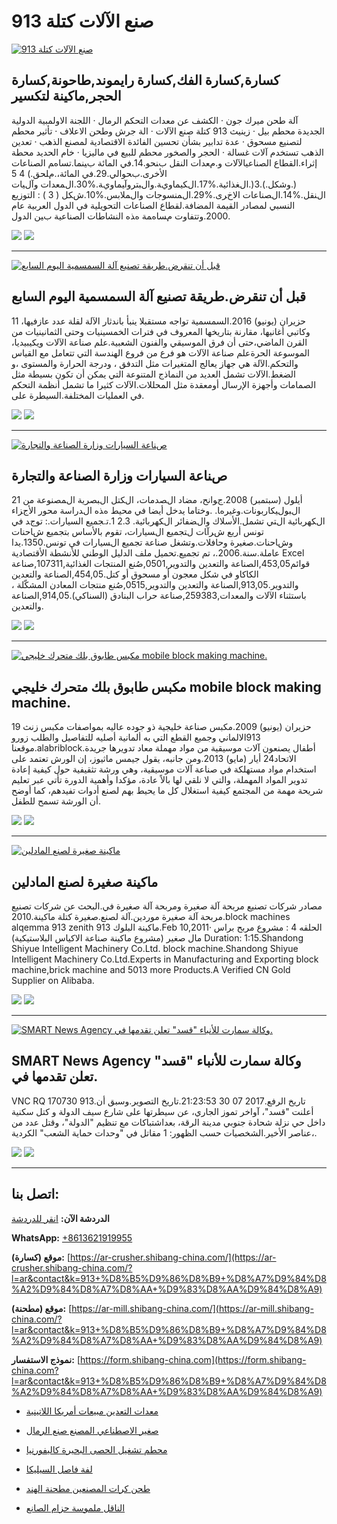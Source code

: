 # 913 صنع الآلات كتلة

<a href="https://swt.shibang-china.com/?l=ar&img&k=913+%D8%B5%D9%86%D8%B9+%D8%A7%D9%84%D8%A2%D9%84%D8%A7%D8%AA+%D9%83%D8%AA%D9%84%D8%A9" target="_blank">![913 صنع الآلات كتلة](http://static.shibang-china.com/all-800x300/352.jpg)</a>

## كسارة,كسارة الفك,كسارة رايموند,طاحونة,كسارة الحجر,ماكينة لتكسير
آلة طحن ميرك جون &middot; الكشف عن معدات التحكم الرمال &middot; اللجنة الاولمبية الدولية الجديدة محطم بيل &middot; زينيث 913 كتلة صنع الآلات &middot; الة جرش وطحن الاعلاف &middot; تأثير محطم لتصنيع مسحوق &middot; عدة تدابير بشأن تحسين الفائدة الاقتصادية لمصنع الذهب &middot; تعدين الذهب تستخدم آلات غسالة &middot; الحجر والصخور محطم للبيع في ماليزيا &middot; خام الحديد محطة إثراء.القطاع الصناعياﻵﻻت و.ﻡﻌﺪات اﻟﻨﻘﻞ ﺏﻨﺤﻮ.14.ﻓﻲ اﻟﻤﺎﺋﺔ ﺏﻴﻨﻤﺎ.ﺗﺴﺎهﻢ اﻟﺼﻨﺎﻋﺎت اﻷﺧﺮى.ﺏﺤﻮاﻟﻲ.29.ﻓﻲ اﻟﻤﺎﺋﺔ،.ﻡﻠﺤﻖ.) 4 5 (.وﺷﻜﻞ.).3(.اﻝﻐﺬاﺋﻴﺔ.%17.اﻝﻜﻴﻤﺎوﻱﺔ.واﻝﺒﺘﺮوآﻴﻤﺎوﻱﺔ.%30.اﻝﻤﻌﺪات وﺁﻝﻴﺎت اﻝﻨﻘﻞ.%14.اﻝﺼﻨﺎﻋﺎت اﻻﺥﺮى.%29.اﻝﻤﻨﺴﻮﺟﺎت واﻝﻤﻼﺑﺲ.%10.ﺵﻜﻞ ( 3 ) : اﻟﺘﻮزﻳﻊ اﻟﻨﺴﺒﻲ ﻟﻤﺼﺎدر اﻟﻘﻴﻤﺔ اﻟﻤﻀﺎﻓﺔ.ﻟﻘﻄﺎع اﻟﺼﻨﺎﻋﺎت اﻟﺘﺤﻮﻳﻠﻴﺔ ﻓﻲ اﻟﺪول اﻟﻌﺮﺑﻴﺔ ﻋﺎم 2000.وﺗﺘﻔﺎوت ﻡﺴﺎهﻤﺔ هﺬﻩ اﻟﻨﺸﺎﻃﺎت اﻟﺼﻨﺎﻋﻴﺔ ﺏﻴﻦ اﻟﺪول.


<a href="https://whatsapp.shibangsoft.com/WhatsApp.php" target="_blank" title="WhatsApp">![](http://static.shibang-china.com/icon/whatsapp.png)</a> <a href="https://swt.shibang-china.com/?l=ar&icon&k=913+%D8%B5%D9%86%D8%B9+%D8%A7%D9%84%D8%A2%D9%84%D8%A7%D8%AA+%D9%83%D8%AA%D9%84%D8%A9" target="_blank">![](http://static.shibang-china.com/icon/chat-ar.png)</a>

---

<a href="https://swt.shibang-china.com/?l=ar&img&k=913+%D8%B5%D9%86%D8%B9+%D8%A7%D9%84%D8%A2%D9%84%D8%A7%D8%AA+%D9%83%D8%AA%D9%84%D8%A9" target="_blank">![قبل أن تنقرض.طريقة تصنيع آلة السمسمية اليوم السابع](http://static.shibang-china.com/all-800x300/770.jpg)</a>

## قبل أن تنقرض.طريقة تصنيع آلة السمسمية اليوم السابع
11 حزيران (يونيو) 2016.السمسمية تواجه مستقبلا ينبأ باندثار الآلة لقلة عدد عازفيها، وكاتبي أغانيها، مقارنة بتاريخها المعروف في فترات الخمسينيات وحتى الثمانينيات من القرن الماضي،حتى أن فرق الموسيقي والفنون الشعبية.علم صناعة الآلات ويكيبيديا، الموسوعة الحرةعلم صناعة الآلات هو فرع من فروع الهندسة التي تتعامل مع القياس والتحكم.الآلة هي جهاز يعالج المتغيرات مثل التدفق ، ودرجة الحرارة والمستوى ،و الضغط.الآلات تشمل العديد من النماذج المتنوعة التي يمكن أن تكون بسيطة مثل الصمامات وأجهزة الإرسال أومعقدة مثل المحللات.الآلات كثيرا ما تشمل أنظمة التحكم في العمليات المختلفة.السيطرة على.


<a href="https://whatsapp.shibangsoft.com/WhatsApp.php" target="_blank" title="WhatsApp">![](http://static.shibang-china.com/icon/whatsapp.png)</a> <a href="https://swt.shibang-china.com/?l=ar&icon&k=913+%D8%B5%D9%86%D8%B9+%D8%A7%D9%84%D8%A2%D9%84%D8%A7%D8%AA+%D9%83%D8%AA%D9%84%D8%A9" target="_blank">![](http://static.shibang-china.com/icon/chat-ar.png)</a>

---

<a href="https://swt.shibang-china.com/?l=ar&img&k=913+%D8%B5%D9%86%D8%B9+%D8%A7%D9%84%D8%A2%D9%84%D8%A7%D8%AA+%D9%83%D8%AA%D9%84%D8%A9" target="_blank">![ﺹﻨﺎﻋﺔ اﻟﺴﻴﺎرات وزارة الصناعة والتجارة](http://static.shibang-china.com/all-800x300/735.jpg)</a>

## ﺹﻨﺎﻋﺔ اﻟﺴﻴﺎرات وزارة الصناعة والتجارة
21 أيلول (سبتمبر) 2008.ﺝﻮاﻧﺢ، ﻣﻀﺎد اﻝﺼﺪﻣﺎت، اﻝﻜﺘﻞ اﻝﺒﺼﺮﻳﺔ اﻝﻤﺼﻨﻮﻋﺔ ﻣﻦ اﻝﺒﻮﻝﻴﻜﺎرﺑﻮﻧﺎت.وﻏﻴﺮهﺎ. .وﺧﺘﺎﻣﺎ ﻳﺪﺧﻞ أﻳﻀﺎ ﻓﻲ ﻣﺤﻴﻂ هﺬﻩ اﻝﺪراﺳﺔ ﻣﺤﻮر اﻷﺝﺰاء اﻝﻜﻬﺮﺑﺎﺋﻴﺔ اﻝﺘﻲ ﺗﺸﻤﻞ.اﻷﺳﻼك واﻝﻀﻔﺎﺋﺮ اﻝﻜﻬﺮﺑﺎﺋﻴﺔ. 2.3 1.ﺗ.ﺠﻤﻴﻊ اﻟﺴﻴﺎرات.: ﺗﻮﺝﺪ ﻓﻲ ﺗﻮﻧﺲ أرﺑﻊ ﺵﺮآﺎت ﻝﺘﺠﻤﻴﻊ اﻝﺴﻴﺎرات، ﺗﻘﻮم ﺑﺎﻷﺳﺎس ﺑﺘﺠﻤﻴﻊ ﺵﺎﺣﻨﺎت وﺵﺎﺣﻨﺎت.ﺻﻐﻴﺮة وﺣﺎﻓﻼت.وﺗﺸﻐﻞ ﺻﻨﺎﻋﺔ ﺗﺠﻤﻴﻊ اﻝﺴﻴﺎرات ﻓﻲ ﺗﻮﻧﺲ.1350.ﻳﺪا ﻋﺎﻣﻠﺔ.ﺳﻨﺔ.2006.، ﺗﻢ ﺗﺠﻤﻴﻊ.تحميل ملف الدليل الوطني للأنشطة الأقتصادية Excel قوائم453,05,الصناعة والتعدين والتدوير,0501,صُنع المنتجات الغذائية,107311,صناعة الكاكاو في شكل معجون أو مسحوق أو كتل.454,05,الصناعة والتعدين والتدوير.913,05,الصناعة والتعدين والتدوير,0515,صُنع منتجات المعادن المشكّلة ، باستثناء الآلات والمعدات,259383,صناعة حراب البنادق (السناكي).914,05,الصناعة والتعدين.


<a href="https://whatsapp.shibangsoft.com/WhatsApp.php" target="_blank" title="WhatsApp">![](http://static.shibang-china.com/icon/whatsapp.png)</a> <a href="https://swt.shibang-china.com/?l=ar&icon&k=913+%D8%B5%D9%86%D8%B9+%D8%A7%D9%84%D8%A2%D9%84%D8%A7%D8%AA+%D9%83%D8%AA%D9%84%D8%A9" target="_blank">![](http://static.shibang-china.com/icon/chat-ar.png)</a>

---

<a href="https://swt.shibang-china.com/?l=ar&img&k=913+%D8%B5%D9%86%D8%B9+%D8%A7%D9%84%D8%A2%D9%84%D8%A7%D8%AA+%D9%83%D8%AA%D9%84%D8%A9" target="_blank">![مكبس طابوق بلك متحرك خليجي mobile block making machine.](http://static.shibang-china.com/all-800x300/347.jpg)</a>

## مكبس طابوق بلك متحرك خليجي mobile block making machine.
19 حزيران (يونيو) 2009.مكبس صناعة خليجية ذو جوده عاليه بمواصفات مكبس زنث 913الالماني وجميع القطع التي به ألمانية أصليه للتفاصيل والطلب زورو موقعنا.alabriblock.أطفال يصنعون آلات موسيقية من مواد مهملة معاد تدويرها جريدة الاتحاد24 أيار (مايو) 2013.ومن جانبه، يقول جيمس ماثيوز، إن الورش تعتمد على استخدام مواد مستهلكة في صناعة آلات موسيقية، وهي ورشة تثقيفية حول كيفية إعادة تدوير المواد المهملة، والتي لا نلقي لها بالاً عادة، مؤكدا وأهمية الدورة تأتي عبر تعليم شريحة مهمة من المجتمع كيفية استغلال كل ما يحيط بهم لصنع أدوات تفيدهم، كما أوضح أن الورشة تسمح للطفل.


<a href="https://whatsapp.shibangsoft.com/WhatsApp.php" target="_blank" title="WhatsApp">![](http://static.shibang-china.com/icon/whatsapp.png)</a> <a href="https://swt.shibang-china.com/?l=ar&icon&k=913+%D8%B5%D9%86%D8%B9+%D8%A7%D9%84%D8%A2%D9%84%D8%A7%D8%AA+%D9%83%D8%AA%D9%84%D8%A9" target="_blank">![](http://static.shibang-china.com/icon/chat-ar.png)</a>

---

<a href="https://swt.shibang-china.com/?l=ar&img&k=913+%D8%B5%D9%86%D8%B9+%D8%A7%D9%84%D8%A2%D9%84%D8%A7%D8%AA+%D9%83%D8%AA%D9%84%D8%A9" target="_blank">![ماكينة صغيرة لصنع المادلين](http://static.shibang-china.com/all-800x300/1336.jpg)</a>

## ماكينة صغيرة لصنع المادلين
مصادر شركات تصنيع مربحة آلة صغيرة ومربحة آلة صغيرة في.البحث عن شركات تصنيع مربحة آلة صغيرة موردين.آلة لصنع.صغيرة كتلة ماكينة.2010.block machines alqemma 913 zenith 913 ماكينة البلوك.Feb 10,2011· الحلقه 4 : مشروع مربح براس مال صغير (مشروع ماكينة صناعة الاكياس البلاستيكية) Duration: 1:15.Shandong Shiyue Intelligent Machinery Co.Ltd. block machine.Shandong Shiyue Intelligent Machinery Co.Ltd.Experts in Manufacturing and Exporting block machine,brick machine and 5013 more Products.A Verified CN Gold Supplier on Alibaba.


<a href="https://whatsapp.shibangsoft.com/WhatsApp.php" target="_blank" title="WhatsApp">![](http://static.shibang-china.com/icon/whatsapp.png)</a> <a href="https://swt.shibang-china.com/?l=ar&icon&k=913+%D8%B5%D9%86%D8%B9+%D8%A7%D9%84%D8%A2%D9%84%D8%A7%D8%AA+%D9%83%D8%AA%D9%84%D8%A9" target="_blank">![](http://static.shibang-china.com/icon/chat-ar.png)</a>

---

<a href="https://swt.shibang-china.com/?l=ar&img&k=913+%D8%B5%D9%86%D8%B9+%D8%A7%D9%84%D8%A2%D9%84%D8%A7%D8%AA+%D9%83%D8%AA%D9%84%D8%A9" target="_blank">![SMART News Agency وكالة سمارت للأنباء &quot;قسد&quot; تعلن تقدمها في.](http://static.shibang-china.com/all-800x300/1047.jpg)</a>

## SMART News Agency وكالة سمارت للأنباء &quot;قسد&quot; تعلن تقدمها في.
VNC RQ 170730 913.تاريخ الرفع.2017 07 30 21:23:53.تاريخ التصوير.وسبق أن أعلنت &quot;قسد&quot;، آواخر تموز الجاري، عن سيطرتها على شارع سيف الدولة و كتل سكنية داخل حي نزلة شحادة جنوبي مدينة الرقة، بعداشتباكات مع تنظيم &quot;الدولة&quot;، وقتل عدد من عناصر الأخير.الشخصيات حسب الظهور: 1 مقاتل في &quot;وحدات حماية الشعب&quot; الكردية،.

<a href="https://whatsapp.shibangsoft.com/WhatsApp.php" target="_blank" title="WhatsApp">![](http://static.shibang-china.com/icon/whatsapp.png)</a> <a href="https://swt.shibang-china.com/?l=ar&icon&k=913+%D8%B5%D9%86%D8%B9+%D8%A7%D9%84%D8%A2%D9%84%D8%A7%D8%AA+%D9%83%D8%AA%D9%84%D8%A9" target="_blank">![](http://static.shibang-china.com/icon/chat-ar.png)</a>

---
## اتصل بنا:

**الدردشة الآن:** [انقر للدردشة](https://swt.shibang-china.com?l=ar&contact&k=913+%D8%B5%D9%86%D8%B9+%D8%A7%D9%84%D8%A2%D9%84%D8%A7%D8%AA+%D9%83%D8%AA%D9%84%D8%A9)

**WhatsApp:**  [+8613621919955](https://whatsapp.shibangsoft.com/WhatsApp.php)

**موقع (كسارة):** [https://ar-crusher.shibang-china.com/](https://ar-crusher.shibang-china.com/?l=ar&contact&k=913+%D8%B5%D9%86%D8%B9+%D8%A7%D9%84%D8%A2%D9%84%D8%A7%D8%AA+%D9%83%D8%AA%D9%84%D8%A9)

**موقع (مطحنة):** [https://ar-mill.shibang-china.com/](https://ar-mill.shibang-china.com/?l=ar&contact&k=913+%D8%B5%D9%86%D8%B9+%D8%A7%D9%84%D8%A2%D9%84%D8%A7%D8%AA+%D9%83%D8%AA%D9%84%D8%A9)

**نموذج الاستفسار:** [https://form.shibang-china.com](https://form.shibang-china.com?l=ar&contact&k=913+%D8%B5%D9%86%D8%B9+%D8%A7%D9%84%D8%A2%D9%84%D8%A7%D8%AA+%D9%83%D8%AA%D9%84%D8%A9)

* [معدات التعدين مبيعات أمريكا اللاتينية](../28/%D9%85%D8%B9%D8%AF%D8%A7%D8%AA%20%D8%A7%D9%84%D8%AA%D8%B9%D8%AF%D9%8A%D9%86%20%D9%85%D8%A8%D9%8A%D8%B9%D8%A7%D8%AA%20%D8%A3%D9%85%D8%B1%D9%8A%D9%83%D8%A7%20%D8%A7%D9%84%D9%84%D8%A7%D8%AA%D9%8A%D9%86%D9%8A%D8%A9.md)

* [صغير الاصطناعي المصنع صنع الرمال](../28/%D8%B5%D8%BA%D9%8A%D8%B1%20%D8%A7%D9%84%D8%A7%D8%B5%D8%B7%D9%86%D8%A7%D8%B9%D9%8A%20%D8%A7%D9%84%D9%85%D8%B5%D9%86%D8%B9%20%D8%B5%D9%86%D8%B9%20%D8%A7%D9%84%D8%B1%D9%85%D8%A7%D9%84.md)

* [محطم تشغيل الحصى البحيرة كاليفورنيا](../29/%D9%85%D8%AD%D8%B7%D9%85%20%D8%AA%D8%B4%D8%BA%D9%8A%D9%84%20%D8%A7%D9%84%D8%AD%D8%B5%D9%89%20%D8%A7%D9%84%D8%A8%D8%AD%D9%8A%D8%B1%D8%A9%20%D9%83%D8%A7%D9%84%D9%8A%D9%81%D9%88%D8%B1%D9%86%D9%8A%D8%A7.md)

* [لفة فاصل السيليكا](../27/%D9%84%D9%81%D8%A9%20%D9%81%D8%A7%D8%B5%D9%84%20%D8%A7%D9%84%D8%B3%D9%8A%D9%84%D9%8A%D9%83%D8%A7.md)

* [طحن كرات المصنعين مطحنة الهند](../29/%D8%B7%D8%AD%D9%86%20%D9%83%D8%B1%D8%A7%D8%AA%20%D8%A7%D9%84%D9%85%D8%B5%D9%86%D8%B9%D9%8A%D9%86%20%D9%85%D8%B7%D8%AD%D9%86%D8%A9%20%D8%A7%D9%84%D9%87%D9%86%D8%AF.md)

* [الناقل ملموسة حزام الصانع](../28/%D8%A7%D9%84%D9%86%D8%A7%D9%82%D9%84%20%D9%85%D9%84%D9%85%D9%88%D8%B3%D8%A9%20%D8%AD%D8%B2%D8%A7%D9%85%20%D8%A7%D9%84%D8%B5%D8%A7%D9%86%D8%B9.md)
